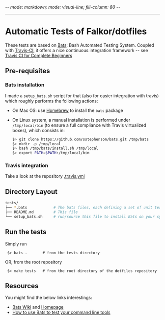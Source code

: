 -*- mode: markdown; mode: visual-line; fill-column: 80 -*-

-------------------------------------
# Automatic Tests of Falkor/dotfiles

These tests are based on [Bats](https://github.com/sstephenson/bats): Bash Automated Testing System.
Coupled with [Travis-CI](https://docs.travis-ci.com/), it offers a nice continuous integration framework -- see [Travis CI for Complete Beginners](https://docs.travis-ci.com/user/for-beginners)


## Pre-requisites

### Bats installation

I made a `setup_bats.sh` script for that (also for easier integration with travis) which roughly performs the following actions:

* On Mac OS: use [Homebrew](http://brew.sh/) to install the `bats` package
* On Linux system, a manual installation is performed under `/tmp/local/bin` (to ensure a full compliance with Travis virtualized boxes), which consists in:

   ```bash
   $> git clone https://github.com/sstephenson/bats.git /tmp/bats
   $> mkdir -p /tmp/local
   $> bash /tmp/bats/install.sh /tmp/local
   $> export PATH=$PATH:/tmp/local/bin
   ```


### Travis integration

Take a look at the repository [.travis.yml](../.travis.yml)

## Directory Layout

```bash
tests/
├── *.bats            # The bats files, each defining a set of unit tests
├── README.md         # This file
└── setup_bats.sh     # run/source this file to install Bats on your system
```

## Run the tests

Simply run

     $> bats .       # from the tests directory

OR, from the root repository

     $> make tests   # from the root directory of the dotfiles repository

## Resources

You might find the below links interestings:

* [Bats Wiki](https://github.com/sstephenson/bats/wiki) and [Homepage](https://github.com/sstephenson/bats)
* [How to use Bats to test your command line tools](https://blog.engineyard.com/2014/bats-test-command-line-tools)
